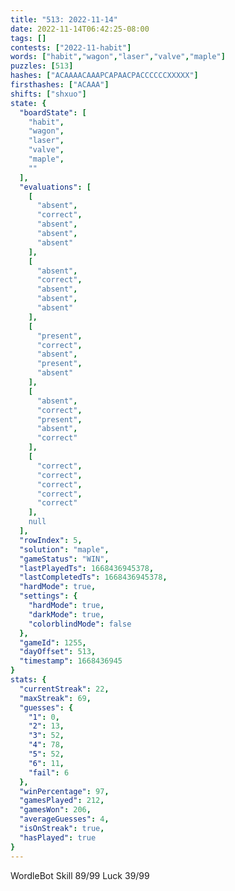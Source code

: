 ```yaml
---
title: "513: 2022-11-14"
date: 2022-11-14T06:42:25-08:00
tags: []
contests: ["2022-11-habit"]
words: ["habit","wagon","laser","valve","maple"]
puzzles: [513]
hashes: ["ACAAAACAAAPCAPAACPACCCCCCXXXXX"]
firsthashes: ["ACAAA"]
shifts: ["shxuo"]
state: {
  "boardState": [
    "habit",
    "wagon",
    "laser",
    "valve",
    "maple",
    ""
  ],
  "evaluations": [
    [
      "absent",
      "correct",
      "absent",
      "absent",
      "absent"
    ],
    [
      "absent",
      "correct",
      "absent",
      "absent",
      "absent"
    ],
    [
      "present",
      "correct",
      "absent",
      "present",
      "absent"
    ],
    [
      "absent",
      "correct",
      "present",
      "absent",
      "correct"
    ],
    [
      "correct",
      "correct",
      "correct",
      "correct",
      "correct"
    ],
    null
  ],
  "rowIndex": 5,
  "solution": "maple",
  "gameStatus": "WIN",
  "lastPlayedTs": 1668436945378,
  "lastCompletedTs": 1668436945378,
  "hardMode": true,
  "settings": {
    "hardMode": true,
    "darkMode": true,
    "colorblindMode": false
  },
  "gameId": 1255,
  "dayOffset": 513,
  "timestamp": 1668436945
}
stats: {
  "currentStreak": 22,
  "maxStreak": 69,
  "guesses": {
    "1": 0,
    "2": 13,
    "3": 52,
    "4": 78,
    "5": 52,
    "6": 11,
    "fail": 6
  },
  "winPercentage": 97,
  "gamesPlayed": 212,
  "gamesWon": 206,
  "averageGuesses": 4,
  "isOnStreak": true,
  "hasPlayed": true
}
---
```

<!-- more -->
WordleBot
Skill 89/99
Luck 39/99
